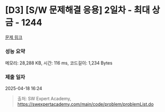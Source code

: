 # [D3] [S/W 문제해결 응용] 2일차 - 최대 상금 - 1244 

[문제 링크](https://swexpertacademy.com/main/code/problem/problemDetail.do?contestProbId=AV15Khn6AN0CFAYD) 

### 성능 요약

메모리: 28,288 KB, 시간: 116 ms, 코드길이: 1,234 Bytes

### 제출 일자

2025-04-18 16:24



> 출처: SW Expert Academy, https://swexpertacademy.com/main/code/problem/problemList.do